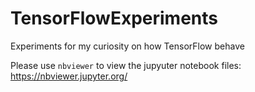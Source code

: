 # TensorFlowExperiments
Experiments for my curiosity on how TensorFlow behave

Please use `nbviewer` to view the jupyuter notebook files: https://nbviewer.jupyter.org/
